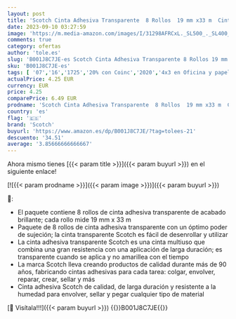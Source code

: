 ```yaml
---
layout: post
title: 'Scotch Cinta Adhesiva Transparente  8 Rollos  19 mm x33 m  Cinta Adhesiva para Uso General para el Colegio  el Hogar y la Oficina'
date: 2023-09-10 03:27:59
image: 'https://m.media-amazon.com/images/I/31298AFRCxL._SL500_._SL400_.jpg'
comments: true
category: ofertas
author: 'tole.es'
slug: 'B001J8C7JE-es Scotch Cinta Adhesiva Transparente 8 Rollos 19 mm x33 m...'
sku: 'B001J8C7JE-es'
tags: [ '07','16','1725','20% con Coinc','2020','4x3 en Oficina y papelería','4x3 en Oficina y papelería 2016','Cinta adhesiva transparente para oficina','Cintas adhesivas para oficina','Cintas, adhesivos y sujeciones','Custom Stores','Descuentos en Post-it, Scotch y 3M','Descuentos en Scotch','Electrónica','Hasta -20% en 3M, Post-it y Scotch','Hasta -30% en Productos de Oficina y Papelería','Informática','Informática y Oficina','Material de oficina','OP_ES','Ofertas destacadas para la Vuelta al Cole en Oficina y papelería','Ofertas destacadas para la vuelta al cole en oficina y papelería','Oficina','Oficina y papelería','Oficina y papelería para empresas','Post-it y Scotch Back to School','Q100','Self Service','Special Features Stores','Spring Deals 3M','Vuelta al cole con Post-it, Scotch y 3M','adhesiva','cinta','partition_000','partition_094','scotch','🇪🇸', ]
actualPrice: 4.25 EUR
currency: EUR
price: 4.25
comparePrice: 6.49 EUR
prodname: 'Scotch Cinta Adhesiva Transparente  8 Rollos  19 mm x33 m  Cinta Adhesiva para Uso General para el Colegio  el Hogar y la Oficina'
country: 'es'
flag: '🇪🇸'
brand: 'Scotch'
buyurl: 'https://www.amazon.es/dp/B001J8C7JE/?tag=tolees-21'
descuento: '34.51'
average: '3.85666666666667'
---
```


Ahora mismo tienes [{{< param title >}}]({{< param buyurl >}}) en el siguiente enlace!

[![{{< param prodname >}}]({{< param image >}})]({{< param buyurl >}})

🔎:

- El paquete contiene 8 rollos de cinta adhesiva transparente de acabado brillante; cada rollo mide 19 mm x 33 m
- Paquete de 8 rollos de cinta adhesiva transparente con un óptimo poder de sujeción; la cinta transparente Scotch es fácil de desenrollar y utilizar
- La cinta adhesiva transparente Scotch es una cinta multiuso que combina una gran resistencia con una aplicación de larga duración; es transparente cuando se aplica y no amarillea con el tiempo
- La marca Scotch lleva creando productos de calidad durante más de 90 años, fabricando cintas adhesivas para cada tarea: colgar, envolver, reparar, crear, sellar y más
- Cinta adhesiva Scotch de calidad, de larga duración y resistente a la humedad para envolver, sellar y pegar cualquier tipo de material

[🛒 Visítala!!!]({{< param buyurl >}})
{{<world>}}B001J8C7JE{{</world>}}

